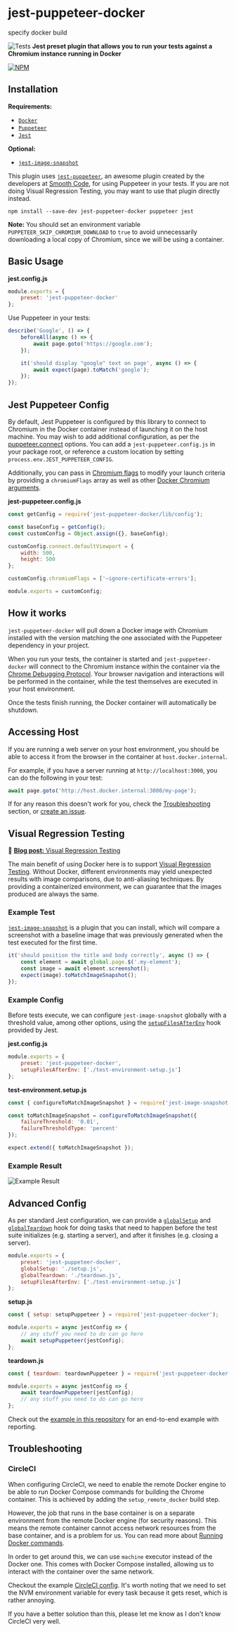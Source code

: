 # jest-puppeteer-docker

specify docker build 

![Tests](https://github.com/gidztech/jest-puppeteer-docker/workflows/Tests/badge.svg)
**Jest preset plugin that allows you to run your tests against a Chromium instance running in Docker**

[![NPM](https://nodei.co/npm/jest-puppeteer-docker.png)](https://www.npmjs.com/package/jest-puppeteer-docker)

## Installation

**Requirements:**

-   [`Docker`](https://docs.docker.com/install/)
-   [`Puppeteer`](https://github.com/GoogleChrome/puppeteer)
-   [`Jest`](https://jestjs.io/)

**Optional:**

-   [`jest-image-snapshot`](https://github.com/americanexpress/jest-image-snapshot)

This plugin uses [`jest-puppeteer`](https://github.com/smooth-code/jest-puppeteer), an awesome plugin created by the developers at [Smooth Code](https://www.smooth-code.com/), for using Puppeteer in your tests. If you are not doing Visual Regression Testing, you may want to use that plugin directly instead.

```
npm install --save-dev jest-puppeteer-docker puppeteer jest
```

**Note:** You should set an environment variable `PUPPETEER_SKIP_CHROMIUM_DOWNLOAD` to `true` to avoid unnecessarily downloading a local copy of Chromium, since we will be using a container.

## Basic Usage

**jest.config.js**

```js
module.exports = {
    preset: 'jest-puppeteer-docker'
};
```

Use Puppeteer in your tests:

```js
describe('Google', () => {
    beforeAll(async () => {
        await page.goto('https://google.com');
    });

    it('should display "google" text on page', async () => {
        await expect(page).toMatch('google');
    });
});
```

## Jest Puppeteer Config

By default, Jest Puppeteer is configured by this library to connect to Chromium in the Docker container instead of launching it on the host machine. You may wish to add additional configuration, as per the [puppeteer.connect](https://github.com/GoogleChrome/puppeteer/blob/master/docs/api.md#puppeteerconnectoptions) options. You can add a `jest-puppeteer.config.js` in your package root, or reference a custom location by setting `process.env.JEST_PUPPETEER_CONFIG`.

Additionally, you can pass in [Chromium flags](https://peter.sh/experiments/chromium-command-line-switches/) to modify your launch criteria by providing a `chromiumFlags` array as well as other [Docker Chromium arguments](https://github.com/gidztech/docker-chromium/blob/master/README.md#api).

**jest-puppeteer.config.js**

```js
const getConfig = require('jest-puppeteer-docker/lib/config');

const baseConfig = getConfig();
const customConfig = Object.assign({}, baseConfig);

customConfig.connect.defaultViewport = {
    width: 500,
    height: 500
};

customConfig.chromiumFlags = ['–ignore-certificate-errors'];

module.exports = customConfig;
```

## How it works

`jest-puppeteer-docker` will pull down a Docker image with Chromium installed with the version matching the one associated with the Puppeteer dependency in your project.

When you run your tests, the container is started and `jest-puppeteer-docker` will connect to the Chromium instance within the container via the [Chrome Debugging Protocol](https://chromedevtools.github.io/devtools-protocol/). Your browser navigation and interactions will be performed in the container, while the test themselves are executed in your host environment.

Once the tests finish running, the Docker container will automatically be shutdown.

## Accessing Host

If you are running a web server on your host environment, you should be able to access it from the browser in the container at `host.docker.internal`.

For example, if you have a server running at `http://localhost:3000`, you can do the following in your test:

```js
await page.goto('http://host.docker.internal:3000/my-page');
```

If for any reason this doesn't work for you, check the [Troubleshooting](https://github.com/gidztech/jest-puppeteer-docker/blob/master/README.md#troubleshooting) section, or [create an issue](https://github.com/gidztech/jest-puppeteer-docker/issues/new).

## Visual Regression Testing

📃 [**Blog post:** Visual Regression Testing](https://medium.com/huddle-engineering/visual-regression-testing-ff7a1d31a112)

The main benefit of using Docker here is to support [Visual Regression Testing](https://medium.com/huddle-engineering/visual-regression-testing-ff7a1d31a112). Without Docker, different environments may yield unexpected results with image comparisons, due to anti-aliasing techniques. By providing a containerized environment, we can guarantee that the images produced are always the same.

### Example Test

[`jest-image-snapshot`](https://github.com/americanexpress/jest-image-snapshot) is a plugin that you can install, which will compare a screenshot with a baseline image that was previously generated when the test executed for the first time.

```js
it('should position the title and body correctly', async () => {
    const element = await global.page.$('.my-element');
    const image = await element.screenshot();
    expect(image).toMatchImageSnapshot();
});
```

### Example Config

Before tests execute, we can configure `jest-image-snapshot` globally with a threshold value, among other options, using the [`setupFilesAfterEnv`](https://jestjs.io/docs/en/configuration#setupfilesafterenv-array) hook provided by Jest.

**jest.config.js**

```js
module.exports = {
    preset: 'jest-puppeteer-docker',
    setupFilesAfterEnv: ['./test-environment-setup.js']
};
```

**test-environment.setup.js**

```js
const { configureToMatchImageSnapshot } = require('jest-image-snapshot');

const toMatchImageSnapshot = configureToMatchImageSnapshot({
    failureThreshold: '0.01',
    failureThresholdType: 'percent'
});

expect.extend({ toMatchImageSnapshot });
```

### Example Result

![Example Result](https://i.imgur.com/jtfBs7g.png)

## Advanced Config

As per standard Jest configuration, we can provide a [`globalSetup`](https://jestjs.io/docs/en/configuration.html#globalsetup-string) and [`globalTeardown`](https://jestjs.io/docs/en/configuration.html#globalteardown-string) hook for doing tasks that need to happen before the test suite initializes (e.g. starting a server), and after it finishes (e.g. closing a server).

```js
module.exports = {
    preset: 'jest-puppeteer-docker',
    globalSetup: './setup.js',
    globalTeardown: './teardown.js',
    setupFilesAfterEnv: ['./test-environment-setup.js']
};
```

**setup.js**

```js
const { setup: setupPuppeteer } = require('jest-puppeteer-docker');

module.exports = async jestConfig => {
    // any stuff you need to do can go here
    await setupPuppeteer(jestConfig);
};
```

**teardown.js**

```js
const { teardown: teardownPuppeteer } = require('jest-puppeteer-docker');

module.exports = async jestConfig => {
    await teardownPuppeteer(jestConfig);
    // any stuff you need to do can go here
};
```

Check out the [example in this repository](https://github.com/gidztech/jest-puppeteer-docker/tree/master/example) for an end-to-end example with reporting.

## Troubleshooting

### CircleCI

When configuring CircleCI, we need to enable the remote Docker engine to be able to run Docker Compose commands for building the Chrome container. This is achieved by adding the `setup_remote_docker` build step.

However, the job that runs in the base container is on a separate environment from the remote Docker engine (for security reasons). This means the remote container cannot access network resources from the base container, and is a problem for us. You can read more about [Running Docker commands](https://circleci.com/docs/2.0/building-docker-images/#separation-of-environments).

In order to get around this, we can use `machine` executor instead of the Docker one. This comes with Docker Compose installed, allowing us to interact with the container over the same network.

Checkout the example [CircleCI config](https://github.com/gidztech/jest-puppeteer-docker/tree/master/example/ci/.circleci/config.yml). It's worth noting that we need to set the NVM environment variable for every task because it gets reset, which is rather annoying.

If you have a better solution than this, please let me know as I don't know CircleCI very well.
